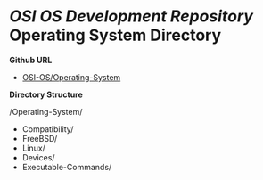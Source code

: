 _**OSI OS Development Repository**_
Operating System Directory
==========================

**Github URL**
* [OSI-OS/Operating-System](https://github.com/JustinMuniz/OSI-OS/tree/master/Operating-System)

**Directory Structure**

/Operating-System/
* Compatibility/
 * FreeBSD/
 * Linux/
* Devices/
* Executable-Commands/
